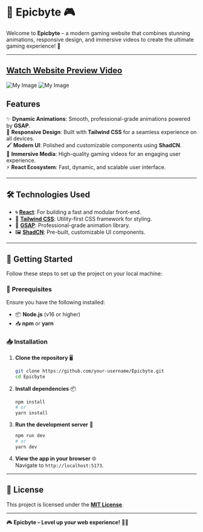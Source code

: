 # 🌟 Epicbyte 🎮  

Welcome to **Epicbyte** – a modern gaming website that combines stunning animations, responsive design, and immersive videos to create the ultimate gaming experience! 🚀  

---
[Watch Website Preview Video](https://res.cloudinary.com/dkg9rnok3/video/upload/v1733584635/EpicByte_ojujuw.webm)
---

![My Image](https://res.cloudinary.com/dkg9rnok3/image/upload/v1733584633/EpicByte-12-07-2024_08_38_PM_nwhvoh.png)
![My Image](https://res.cloudinary.com/dkg9rnok3/image/upload/v1733584633/EpicByte-12-07-2024_08_40_PM_u8z4mf.png)



##  **Features**  
✨ **Dynamic Animations**: Smooth, professional-grade animations powered by **GSAP**.  
🎨 **Responsive Design**: Built with **Tailwind CSS** for a seamless experience on all devices.  
🖌️ **Modern UI**: Polished and customizable components using **ShadCN**.  
🎥 **Immersive Media**: High-quality gaming videos for an engaging user experience.  
⚡ **React Ecosystem**: Fast, dynamic, and scalable user interface.  

---

## 🛠️ **Technologies Used**  
- 🌀 **[React](https://react.dev/)**: For building a fast and modular front-end.  
- 🎨 **[Tailwind CSS](https://tailwindcss.com/)**: Utility-first CSS framework for styling.  
- 🎥 **[GSAP](https://greensock.com/gsap/)**: Professional-grade animation library.  
- 🖼️ **[ShadCN](https://shadcn.dev/)**: Pre-built, customizable UI components.  

---

## 🚀 **Getting Started**  

Follow these steps to set up the project on your local machine:  

### 🔧 **Prerequisites**  
Ensure you have the following installed:  
- 📦 **Node.js** (v16 or higher)  
- 📥 **npm** or **yarn**  

### 📥 **Installation**  

1. **Clone the repository** 🖥️  
   ```bash  
   git clone https://github.com/your-username/Epicbyte.git  
   cd Epicbyte  
   ```  

2. **Install dependencies** 📦  
   ```bash  
   npm install  
   # or  
   yarn install  
   ```  

3. **Run the development server** 🚀  
   ```bash  
   npm run dev  
   # or  
   yarn dev  
   ```  

4. **View the app in your browser** 🌐  
   Navigate to `http://localhost:5173`.  



---

## 📄 **License**  

This project is licensed under the **[MIT License](LICENSE)**.  

---

🎮 **Epicbyte – Level up your web experience!** 🚀✨  
